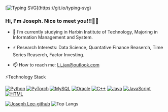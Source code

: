[![Typing SVG](https://readme-typing-svg.demolab.com?font=Fira+Code&weight=700&size=32&duration=1000&pause=600&center=true&multiline=true&random=false&width=1200&height=100&lines=Welcome+to+Joseph's+zone!!!;Hello+World!!!)](https://git.io/typing-svg)

### Hi, I'm Joseph. Nice to meet you!!!👋👋
- 🔭 I’m currently studying in Harbin Institute of Technology, Majoring in Information Management and System.

- ⚡ Research Interests: Data Science, Quantative Finance Reaserch, Time Series Reaserch, Factor Investing.

- 📫 How to reach me: [Li_jax@outlook.com](mailto:Li_jax@outlook.com)

<!--
**JosephLee03/JosephLee03** is a ✨ _special_ ✨ repository because its `README.md` (this file) appears on your GitHub profile.

Here are some ideas to get you started:

- 🔭 I’m currently working on ...
- 🌱 I’m currently learning ...
- 👯 I’m looking to collaborate on ...
- 🤔 I’m looking for help with ...
- 💬 Ask me about ...
- 📫 How to reach me: ...
- 😄 Pronouns: ...
- ⚡ Fun fact: ...
-->

⚡Technology Stack

[![Python](https://img.shields.io/badge/Python-3776AB?style=for-the-badge&logo=python&logoColor=white)](https://www.python.org/)
[![PyTorch](https://img.shields.io/badge/PyTorch-EE4C2C?style=for-the-badge&logo=pytorch&logoColor=white)](https://pytorch.org/)
[![MySQL](https://img.shields.io/badge/MySQL-4479A1?style=for-the-badge&logo=mysql&logoColor=white)](https://www.mysql.com/)
[![Oracle](https://img.shields.io/badge/Oracle-F80000?style=for-the-badge&logo=oracle&logoColor=white)](https://www.oracle.com/)
[![C++](https://img.shields.io/badge/C++-00599C?style=for-the-badge&logo=c%2B%2B&logoColor=white)](https://isocpp.org/)
[![Java](https://img.shields.io/badge/Java-007396?style=for-the-badge&logo=java&logoColor=white)](https://www.java.com/)
[![JavaScript](https://img.shields.io/badge/JavaScript-F7DF1E?style=for-the-badge&logo=javascript&logoColor=black)](https://www.javascript.com/)
[![HTML](https://img.shields.io/badge/HTML5-E34F26?style=for-the-badge&logo=html5&logoColor=white)](https://www.w3.org/html/)


[![Joseph Lee-github](https://github-readme-stats.vercel.app/api?username=JosephLee03&title_color=0366d6&text_color=ffffff&icon_color=0366d6&bg_color=0D1117)](https://github.com/anuraghazra/github-readme-stats)
![Top Langs](https://github-readme-stats.vercel.app/api/top-langs/?username=JosephLee03&hide_progress=true&title_color=0366d6&text_color=ffffff&icon_color=0366d6&bg_color=0D1117)


